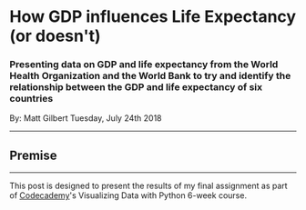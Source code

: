 # How GDP influences Life Expectancy (or doesn't)

### Presenting data on GDP and life expectancy from the World Health Organization and the World Bank to try and identify the relationship between the GDP and life expectancy of six countries

By: Matt Gilbert
Tuesday, July 24th 2018

---

## Premise


---

This post is designed to present the results of my final assignment as part of [Codecademy](https://www.codecademy.com)'s Visualizing Data with Python 6-week course.
